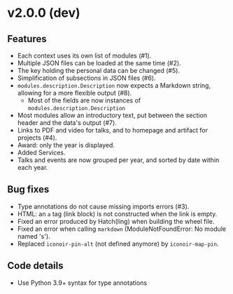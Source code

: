 # v2.0.0 (dev)

## Features
  - Each context uses its own list of modules (#1).
  - Multiple JSON files can be loaded at the same time (#2).
  - The key holding the personal data can be changed (#5).
  - Simplification of subsections in JSON files (#6).
  - `modules.description.Description` now expects a Markdown string, allowing for a more flexible output (#8).
    - Most of the fields are now instances of `modules.description.Description`
  - Most modules allow an introductory text, put between the section header and the data's output (#7).
  - Links to PDF and video for talks, and to homepage and artifact for projects (#4).
  - Award: only the year is displayed.
  - Added Services.
  - Talks and events are now grouped per year, and sorted by date within each year.

## Bug fixes
  - Type annotations do not cause missing imports errors (#3).
  - HTML: an `a` tag (link block) is not constructed when the link is empty.
  - Fixed an error produced by Hatch(ling) when building the wheel file.
  - Fixed an error when calling `markdown` (ModuleNotFoundError: No module named 's').
  - Replaced `iconoir-pin-alt` (not defined anymore) by `iconoir-map-pin`.

## Code details
  - Use Python 3.9+ syntax for type annotations
